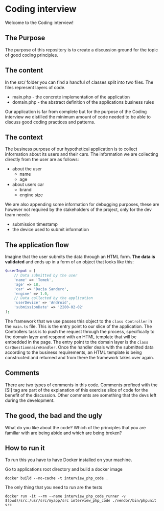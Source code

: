 # Coding interview

Welcome to the Coding interview!

## The Purpose

The purpose of this repository is to create a discussion ground for the topic of good coding principles.

## The content

In the src/ folder you can find a handful of classes split into two files. The files represent layers of code.

- main.php - the concrete implementation of the application
- domain.php - the abstract definition of the applications business rules

Our application is far from complete but for the purpose of the Coding interview we distilled the minimum amount of code needed to be able to discuss good coding practices and patterns.

## The context

The business purpose of our hypothetical application is to collect information about its users and their cars. The information we are collecting directly from the user are as follows:
- about the user
  - name
  - age
- about users car
  - brand
  - engine size

We are also appending some information for debugging purposes, these are however not required by the stakeholders of the project, only for the dev team needs:
- submission timestamp
- the device used to submit information

## The application flow

Imagine that the user submits the data through an HTML form. **The data is validated** and ends up in a form of an object that looks like this: 

```php
$userInput = [
    // Data submitted by the user
    'name' => 'Tomek',
    'age' => 18,
    'car' => 'Dacia Sandero',
    'engine' => 1.0,
    // Data collected by the application
    'userDevice' => 'Android',
    'submissionDate' => '2200-02-02'
];
```

The framework that we use passes this object to the `class Controller` in the `main.ts` file. This is the entry point to our slice of the application. The Controllers task is to push the request through the process, specifically to the domain layer and respond with an HTML template that will be embedded in the page. The entry point to the domain layer is the `class CarQuestionnaireHandler`. Once the handler deals with the submitted data according to the business requirements, an HTML template is being constructed and returned and from there the framework takes over again.

## Comments
There are two types of comments in this code. Comments prefixed with the [SI] tag are part of the explanation of this exercise slice of code for the benefit of the discussion. Other comments are something that the devs left during the development.

## The good, the bad and the ugly
What do you like about the code? Which of the principles that you are familiar with are being abide and which are being broken? 

## How to run it

To run this you have to have Docker installed on your machine.

Go to applications root directory and build a docker image
```
docker build --no-cache -t interview_php_code .
```

The only thing that you need to run are the tests
```
docker run -it --rm --name interview_php_code_runner -v $(pwd)/src:/usr/src/myapp/src interview_php_code ./vendor/bin/phpunit src
```